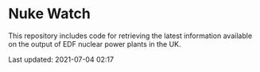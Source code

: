 # Nuke Watch

This repository includes code for retrieving the latest information available on the output of EDF nuclear power plants in the UK.

Last updated: 2021-07-04 02:17